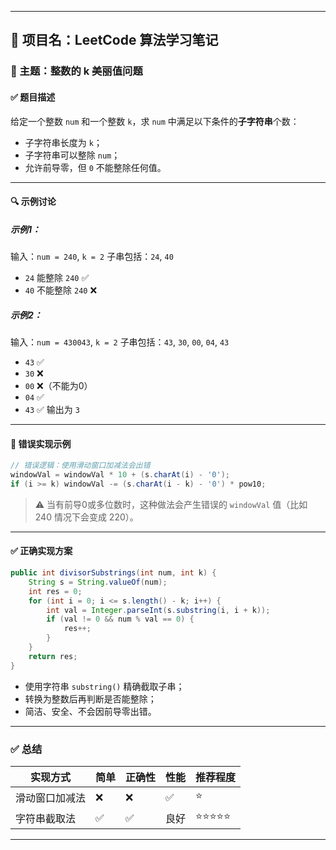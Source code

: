------

## 🧠 项目名：LeetCode 算法学习笔记

### 📌 主题：整数的 k 美丽值问题

#### ✅ 题目描述

给定一个整数 `num` 和一个整数 `k`，求 `num` 中满足以下条件的**子字符串**个数：

- 子字符串长度为 `k`；
- 子字符串可以整除 `num`；
- 允许前导零，但 `0` 不能整除任何值。

------

#### 🔍 示例讨论

##### 示例1：

输入：`num = 240`, `k = 2`
 子串包括：`24`, `40`

- `24` 能整除 `240` ✅
- `40` 不能整除 `240` ❌

##### 示例2：

输入：`num = 430043`, `k = 2`
 子串包括：`43`, `30`, `00`, `04`, `43`

- `43` ✅
- `30` ❌
- `00` ❌（不能为0）
- `04` ✅
- `43` ✅
   输出为 `3`

------

#### 🚫 错误实现示例

```java
// 错误逻辑：使用滑动窗口加减法会出错
windowVal = windowVal * 10 + (s.charAt(i) - '0');
if (i >= k) windowVal -= (s.charAt(i - k) - '0') * pow10;
```

> ⚠️ 当有前导0或多位数时，这种做法会产生错误的 `windowVal` 值（比如 240 情况下会变成 220）。

------

#### ✅ 正确实现方案

```java
public int divisorSubstrings(int num, int k) {
    String s = String.valueOf(num);
    int res = 0;
    for (int i = 0; i <= s.length() - k; i++) {
        int val = Integer.parseInt(s.substring(i, i + k));
        if (val != 0 && num % val == 0) {
            res++;
        }
    }
    return res;
}
```

- 使用字符串 `substring()` 精确截取子串；
- 转换为整数后再判断是否能整除；
- 简洁、安全、不会因前导零出错。

------

### ✅ 总结

| 实现方式       | 简单 | 正确性 | 性能 | 推荐程度 |
| -------------- | ---- | ------ | ---- | -------- |
| 滑动窗口加减法 | ❌    | ❌      | ✅    | ⭐        |
| 字符串截取法   | ✅    | ✅      | 良好 | ⭐⭐⭐⭐⭐    |

------


